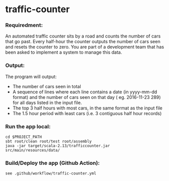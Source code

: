# traffic-counter

### Requiredment:

An automated traffic counter sits by a road and counts the number of cars that go past. Every half-hour the counter
outputs the number of cars seen and resets the counter to zero. You are part of a development team that has been asked
to implement a system to manage this data.

### Output:

The program will output:

* The number of cars seen in total
* A sequence of lines where each line contains a date (in yyyy-mm-dd format) and the number of cars seen on that day (
  eg. 2016-11-23 289) for all days listed in the input file.
* The top 3 half hours with most cars, in the same format as the input file
* The 1.5 hour period with least cars (i.e. 3 contiguous half hour records)

### Run the app local:

```
cd $PROJECT_PATH
sbt root/clean root/test root/assembly
java -jar target/scala-2.13/trafficcounter.jar src/main/resources/data/
```

### Build/Deploy the app (Github Action):

```
see .github/workflow/traffic-counter.yml
```
